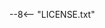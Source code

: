 <!--
SPDX-FileCopyrightText: 2024 Stuart Ellis <stuart@stuartellis.name>

SPDX-License-Identifier: MIT
-->

--8<-- "LICENSE.txt"
